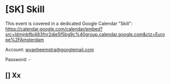 # [SK] Skill

This event is covered in a dedicated Google Calendar "Skill": https://calendar.google.com/calendar/embed?src=ldmjnbfbi483fnr2die5f5bg9c%40group.calendar.google.com&ctz=Europe%2FAmsterdam

Account: wvanheemstra@googlemail.com

Password: -

## [] Xx

